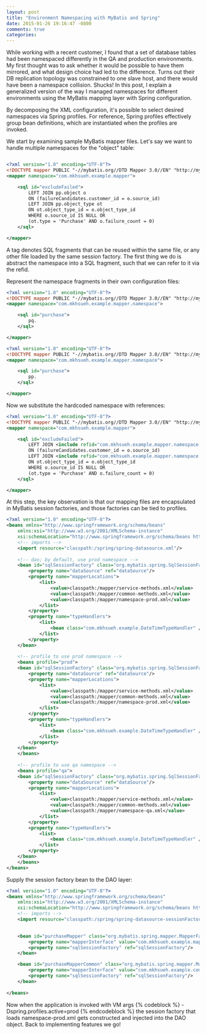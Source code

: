 ```yaml
---
layout: post
title: "Environment Namespacing with MyBatis and Spring"
date: 2015-01-26 19:16:47 -0800
comments: true
categories: 
---
```


While working with a recent customer, I found that a set of database tables had been namespaced differently in the QA and production environments. My first thought was to ask whether it would be possible to have them mirrored, and what design choice had led to the difference. Turns out their DB replication topology was constrained to one slave host, and there would have been a namespace collision. Shucks! In this post, I explain a generalized version of the way I managed namespaces for different environments using the MyBatis mapping layer with Spring configuration.

<!-- more -->

By decomposing the XML configuration, it's possible to select desired namespaces via Spring profiles. For reference, Spring profiles effectively group bean definitions, which are instantiated when the profiles are invoked.

We start by examining sample MyBatis mapper files. Let's say we want to handle multiple namespaces for the "object" table:

```xml common-methods.xml

<?xml version="1.0" encoding="UTF-8"?>
<!DOCTYPE mapper PUBLIC "-//mybatis.org//DTD Mapper 3.0//EN" "http://mybatis.org/dtd/mybatis-3-mapper.dtd">
<mapper namespace="com.mkhsueh.example.mapper">

	<sql id="excludeFailed">
        LEFT JOIN pp.object o
        ON (failureCandidates.customer_id = o.source_id)
        LEFT JOIN pp.object_type ot
        ON ot.object_type_id = o.object_type_id 
        WHERE o.source_id IS NULL OR
        (ot.type = 'Purchase' AND o.failure_count = 0)
	</sql>

</mapper>

```

A <sql> tag denotes SQL fragments that can be reused within the same file, or any other file loaded by the same session factory. The first thing we do is abstract the namespace into a SQL fragment, such that we can refer to it via the refid.


Represent the namespace fragments in their own configuration files:

```xml namespace-qa.xml
<?xml version="1.0" encoding="UTF-8"?>
<!DOCTYPE mapper PUBLIC "-//mybatis.org//DTD Mapper 3.0//EN" "http://mybatis.org/dtd/mybatis-3-mapper.dtd">
<mapper namespace="com.mkhsueh.example.mapper.namespace">

    <sql id="purchase">
        pq.
    </sql>

</mapper>
```
 
```xml namespace-prod.xml
<?xml version="1.0" encoding="UTF-8"?>
<!DOCTYPE mapper PUBLIC "-//mybatis.org//DTD Mapper 3.0//EN" "http://mybatis.org/dtd/mybatis-3-mapper.dtd">
<mapper namespace="com.mkhsueh.example.mapper.namespace">

    <sql id="purchase">
        pp.
    </sql>

</mapper>
```

Now we substitute the hardcoded namespace with references:

```xml common-methods.xml
<?xml version="1.0" encoding="UTF-8"?>
<!DOCTYPE mapper PUBLIC "-//mybatis.org//DTD Mapper 3.0//EN" "http://mybatis.org/dtd/mybatis-3-mapper.dtd">
<mapper namespace="com.mkhsueh.example.mapper">

	<sql id="excludeFailed">
        LEFT JOIN <include refid="com.mkhsueh.example.mapper.namespace.purchase" />object o
        ON (failureCandidates.customer_id = o.source_id)
        LEFT JOIN <include refid="com.mkhsueh.example.mapper.namespace.purchase" />object_type ot
        ON ot.object_type_id = o.object_type_id 
        WHERE o.source_id IS NULL OR
        (ot.type = 'Purchase' AND o.failure_count = 0)
	</sql>

</mapper>
```

At this step, the key observation is that our mapping files are encapsulated in MyBatis session factories, and those factories can be tied to profiles.

```xml session-factories.xml
<?xml version="1.0" encoding="UTF-8"?>
<beans xmlns="http://www.springframework.org/schema/beans"
    xmlns:xsi="http://www.w3.org/2001/XMLSchema-instance"
    xsi:schemaLocation="http://www.springframework.org/schema/beans http://www.springframework.org/schema/beans/spring-beans.xsd">
    <!-- imports -->
    <import resource="classpath:/spring/spring-datasource.xml"/>
    
    <!-- dao; by default, use prod namespace -->
    <bean id="sqlSessionFactory" class="org.mybatis.spring.SqlSessionFactoryBean">
        <property name="dataSource" ref="dataSource"/>
        <property name="mapperLocations">
            <list>
                <value>classpath:/mapper/service-methods.xml</value>
                <value>classpath:/mapper/common-methods.xml</value>
                <value>classpath:/mapper/namespace-prod.xml</value>
            </list>
        </property>
        <property name="typeHandlers">
            <list>
                <bean class="com.mkhsueh.example.DateTimeTypeHandler" />
            </list>
        </property>
    </bean>
    
    <!-- profile to use prod namespace -->
    <beans profile="prod">
    <bean id="sqlSessionFactory" class="org.mybatis.spring.SqlSessionFactoryBean">
        <property name="dataSource" ref="dataSource"/>
        <property name="mapperLocations">
            <list>
                <value>classpath:/mapper/service-methods.xml</value>
                <value>classpath:/mapper/common-methods.xml</value>
                <value>classpath:/mapper/namespace-prod.xml</value>
            </list>
        </property>
        <property name="typeHandlers">
            <list>
                <bean class="com.mkhsueh.example.DateTimeTypeHandler" />
            </list>
        </property>
    </bean>
    </beans>  
    
    <!-- profile to use qa namespace -->
    <beans profile="qa">
    <bean id="sqlSessionFactory" class="org.mybatis.spring.SqlSessionFactoryBean">
        <property name="dataSource" ref="dataSource"/>
        <property name="mapperLocations">
            <list>
                <value>classpath:/mapper/service-methods.xml</value>
                <value>classpath:/mapper/common-methods.xml</value>
                <value>classpath:/mapper/namespace-qa.xml</value>
            </list>
        </property>
        <property name="typeHandlers">
            <list>
                <bean class="com.mkhsueh.example.DateTimeTypeHandler" />
            </list>
        </property>
    </bean>
    </beans>  
</beans>
```

Supply the session factory bean to the DAO layer:

```xml spring-dao.xml
<?xml version="1.0" encoding="UTF-8"?>
<beans xmlns="http://www.springframework.org/schema/beans"
	xmlns:xsi="http://www.w3.org/2001/XMLSchema-instance"
	xsi:schemaLocation="http://www.springframework.org/schema/beans http://www.springframework.org/schema/beans/spring-beans.xsd">
	<!-- imports -->
	<import resource="classpath:/spring/spring-datasource-sessionFactory.xml"/>
    

    <bean id="purchaseMapper" class="org.mybatis.spring.mapper.MapperFactoryBean">
        <property name="mapperInterface" value="com.mkhsueh.example.mapper.CustomerMapper"/>
        <property name="sqlSessionFactory" ref="sqlSessionFactory"/>
    </bean>

    <bean id="purchaseMapperCommon" class="org.mybatis.spring.mapper.MapperFactoryBean">
        <property name="mapperInterface" value="com.mkhsueh.example.common.mapper.CustomerMapper"/>
        <property name="sqlSessionFactory" ref="sqlSessionFactory"/>
    </bean>
 
</beans>
```

Now when the application is invoked with VM args {% codeblock %} -Dspring.profiles.active=prod {% endcodeblock %} the session factory that loads namespace-prod.xml gets constructed and injected into the DAO object. Back to implementing features we go!




  